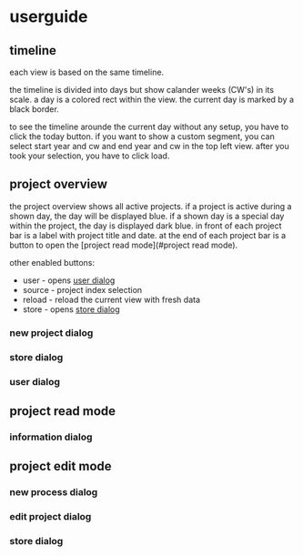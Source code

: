# userguide

## timeline

each view is based on the same timeline.

the timeline is divided into days but show calander weeks (CW's) in its scale. a day is a colored rect within the view. the current day is marked by a black border.

to see the timeline arounde the current day without any setup, you have to click the today button. if you want to show a custom segment, you can select start year and cw and end year and cw in the top left view. after you took your selection, you have to click load.

## project overview

the project overview shows all active projects. if a project is active during a shown day, the day will be displayed blue. if a shown day is a special day within the project, the day is displayed dark blue.
in front of each project bar is a label with project title and date. at the end of each project bar is a button to open the [project read mode](#project read mode).

other enabled buttons:

* user - opens [user dialog](#user-dialog)
* source - project index selection
* reload - reload the current view with fresh data
* store - opens [store dialog](#store-dialog)

### new project dialog

### store dialog

### user dialog

## project read mode

### information dialog

## project edit mode

### new process dialog

### edit project dialog

### store dialog
